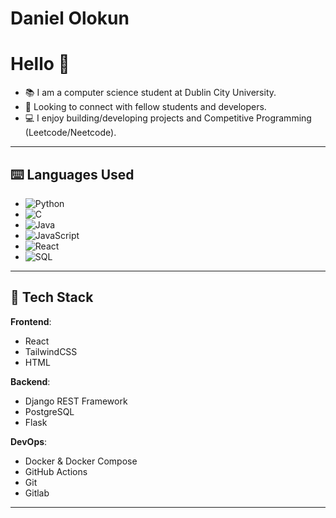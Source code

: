 # Daniel Olokun

# Hello 👋

- 📚 I am a computer science student at Dublin City University. 
- 👥 Looking to connect with fellow students and developers.
- 💻 I enjoy building/developing projects and Competitive Programming (Leetcode/Neetcode).

---

## ⌨️ Languages Used
- ![Python](https://img.shields.io/badge/Python-3776AB?style=flat&logo=python&logoColor=white)
- ![C](https://img.shields.io/badge/C-00599C?style=flat&logo=c&logoColor=white)
- ![Java](https://img.shields.io/badge/Java-007396?style=flat&logo=java&logoColor=white)
- ![JavaScript](https://img.shields.io/badge/JavaScript-F7DF1E?style=flat&logo=javascript&logoColor=black)
- ![React](https://img.shields.io/badge/React-20232A?style=flat&logo=react&logoColor=61DAFB)
- ![SQL](https://img.shields.io/badge/SQL-4479A1?style=flat&logo=postgresql&logoColor=white)
---

## 🚀 Tech Stack

**Frontend**:  
- React  
- TailwindCSS
- HTML

**Backend**:  
- Django REST Framework  
- PostgreSQL
- Flask

**DevOps**:  
- Docker & Docker Compose  
- GitHub Actions  
- Git
- Gitlab

---


